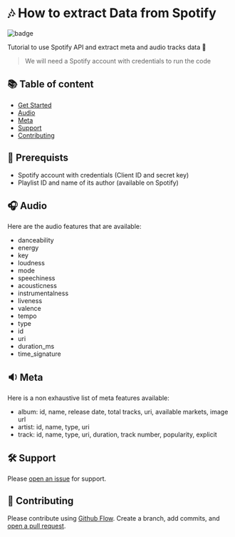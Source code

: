 # :notes:   How to extract Data from Spotify

![badge](https://img.shields.io/badge/language-python-blue.svg)

Tutorial to use Spotify API and extract meta and audio tracks data :musical_score:

> We will need a Spotify account with credentials to run the code

## :books: Table of content

- [Get Started](#musical_note-Prerequists)
- [Audio](#headphones-Audio)
- [Meta](#sound-Meta)
- [Support](#hammer_and_wrench-support)
- [Contributing](#memo-contributing)

## :musical_note: Prerequists

- Spotify account with credentials (Client ID and secret key)
- Playlist ID and name of its author (available on Spotify)

## :headphones:  Audio

Here are the audio features that are available:

  - danceability
  - energy
  - key
  - loudness
  - mode
  - speechiness
  - acousticness
  - instrumentalness
  - liveness
  - valence
  - tempo
  - type
  - id
  - uri
  - duration_ms
  - time_signature

## :sound: Meta

Here is a non exhaustive list of meta features available:

  - album: id, name, release date, total tracks, uri, available markets, image url
  - artist: id, name, type, uri
  - track: id, name, type, uri, duration, track number, popularity, explicit



## :hammer_and_wrench: Support

Please [open an issue](https://github.com/MarineJL/Spotify_Data/issues/new) for support.

## :memo: Contributing

Please contribute using [Github Flow](https://guides.github.com/introduction/flow/). Create a branch, add commits, and [open a pull request](https://github.com/MarineJL/Spotify_Data/compare/).
